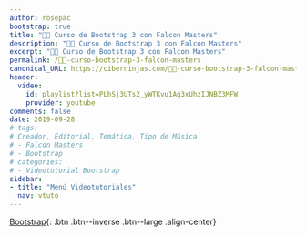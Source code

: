 ```yaml
---
author: rosepac
bootstrap: true
title: "👨‍🏫 Curso de Bootstrap 3 con Falcon Masters"
description: "👩‍🎨 Curso de Bootstrap 3 con Falcon Masters"
excerpt: "👩‍🎨 Curso de Bootstrap 3 con Falcon Masters"
permalink: /👨‍🏫-curso-bootstrap-3-falcon-masters
canonical_URL: https://ciberninjas.com/👨‍🏫-curso-bootstrap-3-falcon-masters
header:
  video:
    id: playlist?list=PLhSj3UTs2_yWTKvu1Aq3xUhzIJNBZ3MFW
    provider: youtube
comments: false
date: 2019-09-28
# tags:
# Creador, Editorial, Temática, Tipo de Música
# - Falcon Masters
# - Bootstrap
# categories:
# - Videotutorial Bootstrap
sidebar:
- title: "Menú Videotutoriales"
  nav: vtuto
---
```


[<i class="fab fa-bootstrap"></i> Bootstrap](/cursos-tecnologia/#bootstrap-){: .btn .btn--inverse .btn--large .align-center}

